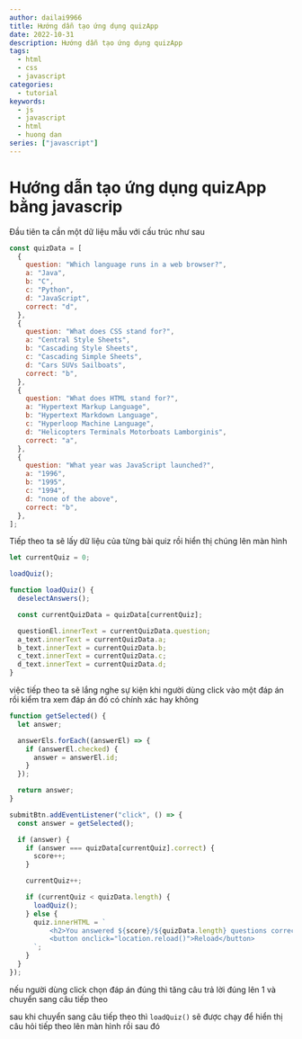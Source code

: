 ```yaml
---
author: dailai9966
title: Hướng dẫn tạo ứng dụng quizApp
date: 2022-10-31
description: Hướng dẫn tạo ứng dụng quizApp
tags:
  - html
  - css
  - javascript
categories:
  - tutorial
keywords:
  - js
  - javascript
  - html
  - huong dan
series: ["javascript"]
---
```


# Hướng dẫn tạo ứng dụng quizApp bằng javascrip

Đầu tiên ta cần một dữ liệu mẫu với cấu trúc như sau

```js
const quizData = [
  {
    question: "Which language runs in a web browser?",
    a: "Java",
    b: "C",
    c: "Python",
    d: "JavaScript",
    correct: "d",
  },
  {
    question: "What does CSS stand for?",
    a: "Central Style Sheets",
    b: "Cascading Style Sheets",
    c: "Cascading Simple Sheets",
    d: "Cars SUVs Sailboats",
    correct: "b",
  },
  {
    question: "What does HTML stand for?",
    a: "Hypertext Markup Language",
    b: "Hypertext Markdown Language",
    c: "Hyperloop Machine Language",
    d: "Helicopters Terminals Motorboats Lamborginis",
    correct: "a",
  },
  {
    question: "What year was JavaScript launched?",
    a: "1996",
    b: "1995",
    c: "1994",
    d: "none of the above",
    correct: "b",
  },
];
```

Tiếp theo ta sẽ lấy dữ liệu của từng bài quiz rồi hiển thị chúng lên màn hình

```js
let currentQuiz = 0;

loadQuiz();

function loadQuiz() {
  deselectAnswers();

  const currentQuizData = quizData[currentQuiz];

  questionEl.innerText = currentQuizData.question;
  a_text.innerText = currentQuizData.a;
  b_text.innerText = currentQuizData.b;
  c_text.innerText = currentQuizData.c;
  d_text.innerText = currentQuizData.d;
}
```

việc tiếp theo ta sẽ lắng nghe sự kiện khi người dùng click vào một đáp án rồi kiểm tra xem đáp án đó có chính xác hay không

```js
function getSelected() {
  let answer;

  answerEls.forEach((answerEl) => {
    if (answerEl.checked) {
      answer = answerEl.id;
    }
  });

  return answer;
}

submitBtn.addEventListener("click", () => {
  const answer = getSelected();

  if (answer) {
    if (answer === quizData[currentQuiz].correct) {
      score++;
    }

    currentQuiz++;

    if (currentQuiz < quizData.length) {
      loadQuiz();
    } else {
      quiz.innerHTML = `
          <h2>You answered ${score}/${quizData.length} questions correctly</h2>
          <button onclick="location.reload()">Reload</button>
      `;
    }
  }
});
```

nếu người dùng click chọn đáp án đúng thì tăng câu trả lời đúng lên 1 và chuyển sang câu tiếp theo 

sau khi chuyển sang câu tiếp theo thì `loadQuiz()` sẽ được chạy để hiển thị câu hỏi tiếp theo lên màn hình rồi sau đó
